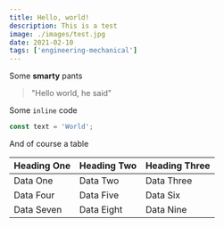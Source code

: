 ```yaml
---
title: Hello, world!
description: This is a test
image: ./images/test.jpg
date: 2021-02-10
tags: ['engineering-mechanical']
---
```


Some **smarty** pants

> "Hello world, he said"

Some `inline` code

```javascript
const text = 'World';
```

And of course a table

| Heading One | Heading Two | Heading Three |
| ----------- | ----------- | ------------- |
| Data One    | Data Two    | Data Three    |
| Data Four   | Data Five   | Data Six      |
| Data Seven  | Data Eight  | Data Nine     |
